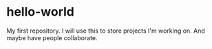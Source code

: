 # hello-world
My first repository. I will use this to store projects I'm working on. And maybe have people collaborate.
